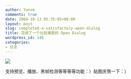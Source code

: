 ```yaml
---
author: Yonsm
comments: true
date: 2004-10-13 05:35:05+00:00
layout: post
slug: completed-a-satisfactory-open-dialog
title: 完成了一个比较满意的 Open Dialog
wordpress_id: 146
categories:
- 日志
---
```


[![](/asserts/1097588003.gif)](/asserts/1097588003.gif)

支持预览、播放、黑帧检测等等等等功能：）贴图庆贺一下：）
